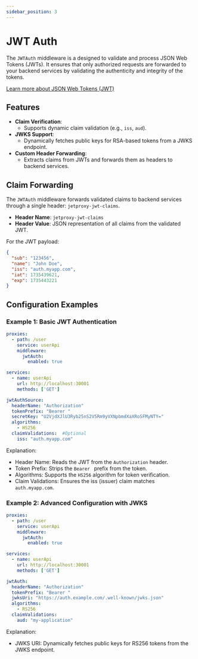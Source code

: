 ```yaml
---
sidebar_position: 3
---
```


# JWT Auth

The `JWTAuth` middleware is a designed to validate and process JSON Web Tokens (JWTs). It ensures that only authorized requests are forwarded to your backend services by validating the authenticity and integrity of the tokens.

[Learn more about JSON Web Tokens (JWT)](https://jwt.io/)

## Features

- **Claim Verification**:
  - Supports dynamic claim validation (e.g., `iss`, `aud`).
- **JWKS Support**:
  - Dynamically fetches public keys for RSA-based tokens from a JWKS endpoint.
- **Custom Header Forwarding**:
  - Extracts claims from JWTs and forwards them as headers to backend services.

## Claim Forwarding

The `JWTAuth` middleware forwards validated claims to backend services through a single header: `jetproxy-jwt-claims`.
- **Header Name**: `jetproxy-jwt-claims`
- **Header Value**: JSON representation of all claims from the validated JWT.

For the JWT payload:
```json
{
  "sub": "123456",
  "name": "John Doe",
  "iss": "auth.myapp.com",
  "iat": 1735439621,
  "exp": 1735443221
}
```

## Configuration Examples
### Example 1: Basic JWT Authentication

```yaml
proxies:
  - path: /user
    service: userApi
    middleware:
      jwtAuth:
        enabled: true

services:
  - name: userApi
    url: http://localhost:30001
    methods: ['GET']

jwtAuthSource:
  headerName: "Authorization"
  tokenPrefix: "Bearer "
  secretKey: "U2VjdXJlU3Ryb25nS2V5Rm9yVXNpbmdXaXRoSFMyNTY="
  algorithms:
    - HS256
  claimValidations:  #Optional
    iss: "auth.myapp.com"
```

Explanation:

* Header Name: Reads the JWT from the `Authorization` header.
* Token Prefix: Strips the `Bearer ` prefix from the token.
* Algorithms: Supports the `HS256` algorithm for token verification.
* Claim Validations: Ensures the iss (issuer) claim matches `auth.myapp.com`.


### Example 2: Advanced Configuration with JWKS

```yaml
proxies:
  - path: /user
    service: userApi
    middleware:
      jwtAuth:
        enabled: true

services:
  - name: userApi
    url: http://localhost:30001
    methods: ['GET']

jwtAuth:
  headerName: "Authorization"
  tokenPrefix: "Bearer "
  jwksUri: "https://auth.example.com/.well-known/jwks.json"
  algorithms:
    - RS256
  claimValidations:
    aud: "my-application"

```

Explanation:

* JWKS URI: Dynamically fetches public keys for RS256 tokens from the JWKS endpoint.
